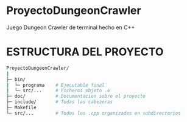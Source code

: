# ProyectoDungeonCrawler
Juego Dungeon Crawler de terminal hecho en C++


# ESTRUCTURA DEL PROYECTO

```bash
ProyectoDungeonCrawler/
|
├─ bin/
|  └─ programa    # Ejecutable final
|  └─ src/...     # Ficheros objeto .o
├─ doc/           # Documentacion sobre el proyecto
├─ include/       # Todas las cabezeras
├─ Makefile
└─ src/...        # Todos los .cpp organizados en subdirectorios
```
